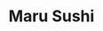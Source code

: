 ---
layout: place
title: "Maru Sushi"
permalink: /indiana/west-lafayette/maru-sushi.html
stateAbbr: IN
stateName: Indiana
cityName: West Lafayette
place_id: ChIJZ1VkNqniEogRKIbWtRVfJd4
photos:
  - name: >-
      places/ChIJZ1VkNqniEogRKIbWtRVfJd4/photos/AUy1YQ3Ua8QMgX3Z-aaQa9IIPXZk0zkj0dbuSKuxYKsxD-PdmwGBBBuk2HhxeivGxrR-0rTuxHuxUjVOjzWxSgd11JcxbjoPx3G7cEL25gDOynjmS5-dtlvLKXlRhQAzD5FQ64Jj1ohiV35KpVKQdM1HxF0uHPcswb4dBU5gJoebtxM7JNA7kXrXu6RjD83-yb06YlLt-6W96bmb4Y3-Mcq90_0s6ikQy-AZSgZzRJ7rTB24Hktc6t9mkyupiP--bgIX8UAqiGfPUnty3-4FeNUfMsTryPR5-bhXzxFeXOdVJQx8EQb2Sm9RHc8D21Pn-9e0QdEc8qhp56TI_eWlv0x1cNkxRYQaA2sMUTVSttSBOebkP-Rp-NlamlE6hdeILtV52v8VtB1q85rdvXlj6RHoo4XTPkIu-iBwBQxOQSaRau-aUQGi
    widthPx: 4080
    heightPx: 3072
    authorAttributions:
      - displayName: Greg Eakins
        uri: https://maps.google.com/maps/contrib/108677839379708834637
        photoUri: >-
          https://lh3.googleusercontent.com/a-/ALV-UjXt1UDN5O57LpURuOcvZjIoXR0BJq4z4VboMd0s-rbFlEcT3Omb6Q=s100-p-k-no-mo
    flagContentUri: >-
      https://www.google.com/local/imagery/report/?cb_client=maps_api_places.places_api&image_key=!1e10!2sCIHM0ogKEICAgICp5bqUnQE&hl=en-US
    googleMapsUri: >-
      https://www.google.com/maps/place//data=!3m4!1e2!3m2!1sCIHM0ogKEICAgICp5bqUnQE!2e10!4m2!3m1!1s0x8812e2a936645567:0xde255f15b5d68628
  - name: >-
      places/ChIJZ1VkNqniEogRKIbWtRVfJd4/photos/AUy1YQ203qjsXvVhNgZi_KU1tGBHkzhHGRfFmmVF_CnLW_bvpdVqYRet4XjKIRVWJ-MegEuxt000uvaYIsSzah0J7_OFDk6JGndCZZwLDbKuGXH3IQaVoDAEPECHT3RIXLYKpTvbOZqF-6mT2HkshJjogszobn7WI3rIgaZJy_NXQrJTzeFo1y0cVXUtx6mGBZatOIkoF0jPu4lcVm-7mub7LLwFi9BwfIHke7G7rcHt9bNQNKcjeyJWZW4awFy66dLVFr5CGlasF4GrVkeijRswhc3ZLgd9dvaDi8zF-8Li_6R_-ol6gdB-nxwkFup9gTyQvkwoJGi6nX7jTNMVBzYFu-TEKYLQxW5_yohZbp0_GFAmj6VZtQWT2qzQ-mEkChVGu7qGz4nnmvsbmEkbo6qNK5PW4hZTltSZiDQhH2U926miSNnX
    widthPx: 4320
    heightPx: 2432
    authorAttributions:
      - displayName: I'm a Nobody
        uri: https://maps.google.com/maps/contrib/106599467482691121554
        photoUri: >-
          https://lh3.googleusercontent.com/a-/ALV-UjUellXs5Y2oLKLjjUOpVX3XBzO8tZ2teWpuGn1Ygqq7zdxZ3zM=s100-p-k-no-mo
    flagContentUri: >-
      https://www.google.com/local/imagery/report/?cb_client=maps_api_places.places_api&image_key=!1e10!2sCIHM0ogKEICAgID46Zmb6AE&hl=en-US
    googleMapsUri: >-
      https://www.google.com/maps/place//data=!3m4!1e2!3m2!1sCIHM0ogKEICAgID46Zmb6AE!2e10!4m2!3m1!1s0x8812e2a936645567:0xde255f15b5d68628
  - name: >-
      places/ChIJZ1VkNqniEogRKIbWtRVfJd4/photos/AUy1YQ1QL5cxnTduOni7htT9-s6N6SUy2GNR7HDQEFn5vefK5tY3MZemSSSkUfL1Y6prV-3HG8Qj4DiTlXkKH7RsCJByumdd-lBGy-NKnX3IbgpriYa7xLhXAMwnO_O8QIbwkjJY9BbCnAV4AdXibbs1oLueXoUNnxv0iLBhzf6NuoR2fcCozXSpjYMFgmhe1j54PKcmgecpJUf3_ylRu1YaYmBfyws_iYW89RrYLFyy5uB1GUDI9nfiG9xRm4XGp-uYwcgw8vGZLJE3PU7UHvoCmdq4JtL0A50lIf9W1BB69hhdgPcXDLkyof66p6l1PAOnzzI-em0mrw-Cglc_KgBEwKXZCsG7CHDrk_9BawAnQqKhXUxudV8GS0AxhxIdUrDCoN0wChHBI30kgMWZRPEsHCWkiKMeAyCYJOBVVyDedGWM8g
    widthPx: 3000
    heightPx: 4000
    authorAttributions:
      - displayName: Sarah Fidler
        uri: https://maps.google.com/maps/contrib/101898684935229320697
        photoUri: >-
          https://lh3.googleusercontent.com/a/ACg8ocKZ7I1QaLHs0t2eOWACJyd515SeXo8B9jUlSX5POdI9l7QgPQ=s100-p-k-no-mo
    flagContentUri: >-
      https://www.google.com/local/imagery/report/?cb_client=maps_api_places.places_api&image_key=!1e10!2sCIHM0ogKEICAgID3wIq7JA&hl=en-US
    googleMapsUri: >-
      https://www.google.com/maps/place//data=!3m4!1e2!3m2!1sCIHM0ogKEICAgID3wIq7JA!2e10!4m2!3m1!1s0x8812e2a936645567:0xde255f15b5d68628
  - name: >-
      places/ChIJZ1VkNqniEogRKIbWtRVfJd4/photos/AUy1YQ30aG9x3Vm9Ftolj9M5ZNXgDSTMpJrcUEDlGnFtIrCCf7giEq1b1VMT_fU8hZvFcyTI0x6WGp8qn-9cU1IKbXQoAxlS12fCS9xH3jlTflvT_8FvADdqaHzWCptAHJgfUgGRgp3sQ026y12x9eJnbsJcheB0dfVr9DRbdnuOO_Ev3dQd1h5iDC7AH59eGS1StyeUKtynNhNlBViGr8DoVw0bk8rThiIialN0PnCVdmuw_yjYBztBync5X4hUIQocWqxX5JNvNIOj-XCv4ehjV8lx5vfggPGvssMIuhqCRKAqVC0TAgjHZGwOEv7jN8mVsqxL-PSyBA2c1oDh7BLtctOvvABCWiYPN9Qf5454Aaq9qBbXRXeWcTXncXfyTYe3GGnyzexPQZjB4r6CL38njQNeFWH2RQu9-BxK4b4GQDjD3Vik
    widthPx: 4032
    heightPx: 3024
    authorAttributions:
      - displayName: Lockie Hunter
        uri: https://maps.google.com/maps/contrib/112813287939599570518
        photoUri: >-
          https://lh3.googleusercontent.com/a-/ALV-UjXmD6PU63TU26cxMXzcmkRa0AYk82mOnLTcNjW_Ptx6auGwCgnD=s100-p-k-no-mo
    flagContentUri: >-
      https://www.google.com/local/imagery/report/?cb_client=maps_api_places.places_api&image_key=!1e10!2sCIHM0ogKEICAgIDV56j2yAE&hl=en-US
    googleMapsUri: >-
      https://www.google.com/maps/place//data=!3m4!1e2!3m2!1sCIHM0ogKEICAgIDV56j2yAE!2e10!4m2!3m1!1s0x8812e2a936645567:0xde255f15b5d68628
  - name: >-
      places/ChIJZ1VkNqniEogRKIbWtRVfJd4/photos/AUy1YQ1iK9y_ws38kt_6_uTq-1gJKgLyDiqDRhdswbTzKD_H59mMD4c9WljUljPQOiG-GAgX-TpucdEc0dI4LDj63g5O4C2YNQq37R2cgFUmNZla9NGj3nGtFeokLWg4-3hz5iOUqlAZD7LGb8N8aL6YEW7WasFIhbjHYnyOfhFP0ev_ukYkc5NsjE-vQEWDEQrUQDtZL6UG4K8F80eaqYYO5pPqU1nGx0WLORKwRk8wMCwPcDoFPoUj1E4p8WY_rO0IMb5jVy38SatQugsApCYOrQmS6-rRBK5kO2vwzelt2fQqrMHBT1Z_Fuv0pLOXmJAxeTcRLf2VQ5CZxza-BcO3lWCCuTlw6nNfXcPLFmoMEQlaL4XvsmuE9X8pMi__F-WxEmlPuxrtRKIYApc6DLMyeb4ccQixgdOB2icDK_ivQTrn-KA
    widthPx: 2507
    heightPx: 3344
    authorAttributions:
      - displayName: Briget
        uri: https://maps.google.com/maps/contrib/103724464298207057533
        photoUri: >-
          https://lh3.googleusercontent.com/a-/ALV-UjXleBEniRgFqdYM0Y_sAeMMe50xIJhaRK_PkykNgN6i4xpyuVb71Q=s100-p-k-no-mo
    flagContentUri: >-
      https://www.google.com/local/imagery/report/?cb_client=maps_api_places.places_api&image_key=!1e10!2sCIHM0ogKEICAgICX483zlwE&hl=en-US
    googleMapsUri: >-
      https://www.google.com/maps/place//data=!3m4!1e2!3m2!1sCIHM0ogKEICAgICX483zlwE!2e10!4m2!3m1!1s0x8812e2a936645567:0xde255f15b5d68628
  - name: >-
      places/ChIJZ1VkNqniEogRKIbWtRVfJd4/photos/AUy1YQ1sk66wFh0Ry2cg07SxODqObMkMelkupiCvnCdY1WWsGOyygcz-pWr_XN0dfekZG40PMifNjwvxFLDhRsrMdFfJhva_s6oQPUx9yFpbNhPavJD6cJgg4fQeJGCViooPdKlhe9WT-aDxT5MHshuWtDv2PeAhXfOnVs70vno-iNwidmgC85H2AMMDFunjuIgxB-Nk_YE7dtYvVwc6wdCoWdn8W_EnMpqYYsu4Itu80HqcBCntUj0tK2cd6lVZc_wgj1kHywGRYIm3FOgVoQbsTik1rWjQElgAZgvZFZJpt0UaHeb8Wt8ysLYAwsZM8prE53UIpHY4RkD58MuBA20vKSyJDfAan2cJYO5R04m91FLAkEYKqeN7y4GkgFMSMuoJlKCwekfh6oqz5iBKwrmF4oLOp2S4CcGu7RGUlSy9OsEiPGQ
    widthPx: 1080
    heightPx: 1920
    authorAttributions:
      - displayName: Liiuuu Caann lee
        uri: https://maps.google.com/maps/contrib/115632192994172095047
        photoUri: >-
          https://lh3.googleusercontent.com/a/ACg8ocLYe18vFw4faKRgRTeN8S5n7juVfApPCWU22QGBjK2zYWPLNw=s100-p-k-no-mo
    flagContentUri: >-
      https://www.google.com/local/imagery/report/?cb_client=maps_api_places.places_api&image_key=!1e10!2sCIHM0ogKEICAgIDr5fbMiwE&hl=en-US
    googleMapsUri: >-
      https://www.google.com/maps/place//data=!3m4!1e2!3m2!1sCIHM0ogKEICAgIDr5fbMiwE!2e10!4m2!3m1!1s0x8812e2a936645567:0xde255f15b5d68628
  - name: >-
      places/ChIJZ1VkNqniEogRKIbWtRVfJd4/photos/AUy1YQ2mldQ2tfvo1xn3RoL_N2ry23paDqIUrk3KdmZ4rtOvFPZUuxRd32XjlLHOkEAx9Hf6oDIYrnE3dvmsGxZTAqUB1KjVkEbkCU60Nf5wpMMJ0XLBY0NPwAY4_9HYUsFFYCPdtMwxawHcgEadakNnw5j6tdF_kEjzSv1YXNxAjIGwzpw58oACLZbvk32mcijfW62sZG-KFIRF0wZlGS17UMdyEUKHz6oB9oXDDujDpKvNqH2abm3vjmWb3rUBfkXzbmt_RCNF6lZvMl8PV-KZnUdlxIZ9ZIEcCvEg32HjRDOnmYYFc3KJISjhc6XanUjB8DW-sRi8GGGJCfp6Gd_IyEmBkHIXhvYu5UqTY_yNuOnogAo9scLHM9UYLpj2_HDmTM1v7GvmnKBMo1my2cEd2fjWfDW9ytpTJGmuEObV2PIX_w
    widthPx: 4080
    heightPx: 3072
    authorAttributions:
      - displayName: Greg Eakins
        uri: https://maps.google.com/maps/contrib/108677839379708834637
        photoUri: >-
          https://lh3.googleusercontent.com/a-/ALV-UjXt1UDN5O57LpURuOcvZjIoXR0BJq4z4VboMd0s-rbFlEcT3Omb6Q=s100-p-k-no-mo
    flagContentUri: >-
      https://www.google.com/local/imagery/report/?cb_client=maps_api_places.places_api&image_key=!1e10!2sCIHM0ogKEICAgICp5bqUXQ&hl=en-US
    googleMapsUri: >-
      https://www.google.com/maps/place//data=!3m4!1e2!3m2!1sCIHM0ogKEICAgICp5bqUXQ!2e10!4m2!3m1!1s0x8812e2a936645567:0xde255f15b5d68628
  - name: >-
      places/ChIJZ1VkNqniEogRKIbWtRVfJd4/photos/AUy1YQ39BM2SVCIlWEH--_gvKjWVgq6rDxOkTVCFM35cEJhVH2gXaxwS8zC5uRXbanFXPPdW-SuLZIPCMLIss75gCOVsiFq8EtVyIO2JQmz-Bi35Sy-uat_MiEBQrKrx791Y1cMlCexVUp_iFitotkYhtJwQYzrFBXoO6J2XfoKZhUy1vEMyDC7FCMurKoy1XX79hKVXYODH6Q5vXjaD-IlbDDXIF3_cN2UwNW6lFFe_0FA9hgXHcm3Qe1BuW9ipToQKN8otkWP6mkXNobLunO57QtV_DBV4nqDwuWBQjkug7eXVq5-h-qYFzydTr81pNd0MKSwv0PIMgIwQwVEazUs50nQd2q6IqvdFkR3STSDOrDpkW8KZnXQUJj6jetOMQB2Q-hxMs1q38xnrS42KrVkmJmeMUp5_yPfQ960OzzMYmYm-G94
    widthPx: 4000
    heightPx: 1848
    authorAttributions:
      - displayName: Jody
        uri: https://maps.google.com/maps/contrib/100761961251457346971
        photoUri: >-
          https://lh3.googleusercontent.com/a-/ALV-UjWwPWWBtem1kxMCN-2txcbwMnjfxs0yxQrDOmZf0b5jqv8FSP0=s100-p-k-no-mo
    flagContentUri: >-
      https://www.google.com/local/imagery/report/?cb_client=maps_api_places.places_api&image_key=!1e10!2sCIHM0ogKEICAgICTzp3kjAE&hl=en-US
    googleMapsUri: >-
      https://www.google.com/maps/place//data=!3m4!1e2!3m2!1sCIHM0ogKEICAgICTzp3kjAE!2e10!4m2!3m1!1s0x8812e2a936645567:0xde255f15b5d68628
  - name: >-
      places/ChIJZ1VkNqniEogRKIbWtRVfJd4/photos/AUy1YQ0bgh38RrBngyhcPPUVnJl0cPbi-UGsmnNWLDzjtD3NG3bl-UPK476X7fgb9Wz0YoMQMJiwg99aQ_YWEhAqR7rOjTpuAV8rXrYwZJSpvWUh3QxpXGe55jZYSyJ2koWAZcilaii2ZRwqxweI27ADWf7g37iqWO25JpZybm3xTqvp7Uu-rkLVT_1VOBusgRQoUrp0ZGaPBj5ZNJRZELiaUN1GN9VTFsP4d-Xv8k1EIR7z6ED2fjBNG7cL2iFXl6sY8uDE95iXchavB3uC6cCLB8Z_M8kQhHwg70gwSQp5E3AvtSaawkGdfouvAPMDrfgW5elCoouVFJ_6OPV4gwPPWxx-x21onT-TM3D8pum0bmWkDw81PqhijrSNmygHetp4lCbHLoWPPFOkXQWCzCbWlmqnnKNRpmoeEnv-nyX1BzkwSJEG
    widthPx: 3024
    heightPx: 4032
    authorAttributions:
      - displayName: Sondra Hernandez
        uri: https://maps.google.com/maps/contrib/116725615302431126172
        photoUri: >-
          https://lh3.googleusercontent.com/a/ACg8ocKR3bXh5pJxpmcO9fOB_Tbuun--TkMtBiOJzHkKFgqkXP_LTg=s100-p-k-no-mo
    flagContentUri: >-
      https://www.google.com/local/imagery/report/?cb_client=maps_api_places.places_api&image_key=!1e10!2sCIHM0ogKEICAgICpurHcuwE&hl=en-US
    googleMapsUri: >-
      https://www.google.com/maps/place//data=!3m4!1e2!3m2!1sCIHM0ogKEICAgICpurHcuwE!2e10!4m2!3m1!1s0x8812e2a936645567:0xde255f15b5d68628
  - name: >-
      places/ChIJZ1VkNqniEogRKIbWtRVfJd4/photos/AUy1YQ3-kXLBP2qsGaR4Zgb5gbWqsXDgTCOtAdBfsCClHlvPO5tdbSoELl-yZqkmil1SVH-RMQCOQDFxVHQoUJCOVsA285uI1DTXEG-pjuKdWtLsCUuWdrfBPaTFyEU1W9MciMtPMhUKlTicOT70WX5SZUSOFKXw4jwyQvsXwLIPz8F3zrdPuih_9iXPdhlVr7m5UpDiEkUtZ2oIVvjLbeEQ5cX8Zb21zarvoad6HOfzs68HSqlhaCtJokQLoWJqEvW1A1f2AJWMg_cZ-D-R2sIMSL8FfoeAklYGWrOVH8QMpN3d5jwTIiHvfp-4zcHl767fDbqpA_xNS3qmJM8xtwXfzOA4T0CwAVF-5MqLG4lrgzDUU2N-4QOHFySnT8ElwKnUTGpljsvPcQjFAtoO_9PZd6nMULsvJrMa-n5M4TKGY9Q
    widthPx: 4032
    heightPx: 3024
    authorAttributions:
      - displayName: 陳敬謙
        uri: https://maps.google.com/maps/contrib/113938801248043801968
        photoUri: >-
          https://lh3.googleusercontent.com/a-/ALV-UjVnvI6Z7HfdHq8QLDTGjZ18Y3UPIodfnl8L09qU0Jvy4D8je9AqNA=s100-p-k-no-mo
    flagContentUri: >-
      https://www.google.com/local/imagery/report/?cb_client=maps_api_places.places_api&image_key=!1e10!2sCIHM0ogKEICAgID-r7-MIw&hl=en-US
    googleMapsUri: >-
      https://www.google.com/maps/place//data=!3m4!1e2!3m2!1sCIHM0ogKEICAgID-r7-MIw!2e10!4m2!3m1!1s0x8812e2a936645567:0xde255f15b5d68628
address: 102 N Chauncey Ave D, West Lafayette, IN 47906, USA
street: 102 N Chauncey Ave D
city: West Lafayette
state: IN
zip: '47906'
country: USA
neighborhood: null
latitude: '40.424502'
longitude: '-86.906796'
accessibility_options:
  wheelchairAccessibleParking: true
  wheelchairAccessibleEntrance: true
  wheelchairAccessibleRestroom: true
  wheelchairAccessibleSeating: true
business_status: OPERATIONAL
name: Maru Sushi
google_maps_links:
  directionsUri: >-
    https://www.google.com/maps/dir//''/data=!4m7!4m6!1m1!4e2!1m2!1m1!1s0x8812e2a936645567:0xde255f15b5d68628!3e0
  placeUri: https://maps.google.com/?cid=16007304997407983144
  writeAReviewUri: >-
    https://www.google.com/maps/place//data=!4m3!3m2!1s0x8812e2a936645567:0xde255f15b5d68628!12e1
  reviewsUri: >-
    https://www.google.com/maps/place//data=!4m4!3m3!1s0x8812e2a936645567:0xde255f15b5d68628!9m1!1b1
  photosUri: >-
    https://www.google.com/maps/place//data=!4m3!3m2!1s0x8812e2a936645567:0xde255f15b5d68628!10e5
primary_type: Sushi Restaurant
opening_hours:
  regular: null
  current: null
secondary_opening_hours:
  regular:
    weekdayDescriptions: null
    type: null
  current:
    weekdayDescriptions: null
    type: null
phone: null
price_level: null
price_range: null
rating: null
rating_count: 0
website: null
description: null
reviews: null
parking_options: null
payment_options: null
allow_dogs: null
curbside_pickup: null
delivery: null
dine_in: null
good_for_children: null
good_for_groups: null
good_for_sports: null
live_music: null
menu_for_children: null
outdoor_seating: null
reservable: null
restroom: null
serves_beer: null
serves_breakfast: null
serves_brunch: null
serves_cocktails: null
serves_coffee: null
serves_dinner: null
serves_dessert: null
serves_lunch: null
serves_vegetarian_food: null
serves_wine: null
takeout: null
slug: Maru-Sushi

---